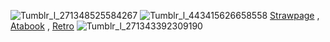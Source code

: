 ![Tumblr_l_271348525584267](https://github.com/user-attachments/assets/c5a763b7-76c6-41c0-8255-8e6efaa0a14b)
![Tumblr_l_443415626658558](https://github.com/user-attachments/assets/6a1ccf63-dcf9-4d29-a7ab-367bb93f25c0)
[Strawpage](https://sirmeiggle.straw.page) , [Atabook](https://isolde.atabook.org/) , 
[Retro](https://retrospring.net/@VERTINLESSYURI)
   ![Tumblr_l_271343392309190](https://github.com/user-attachments/assets/402d22d6-c5e8-410b-a5aa-8c27367b8d96)
